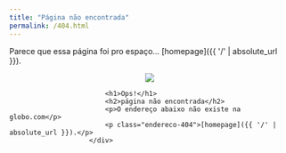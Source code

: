 ```yaml
---
title: "Página não encontrada"
permalink: /404.html
---
```


Parece que essa página foi pro espaço... [homepage]({{ '/' | absolute_url }}). 

<center><img src="https://i3.wp.com/storage.googleapis.com/phpmyadmintoby.appspot.com/varios/error-gif-dino-rex.gif?resize=120,96"></center>



                            <h1>Ops!</h1>
                            <h2>página não encontrada</h2>
                            <p>O endereço abaixo não existe na globo.com</p>
                            <p class="endereco-404">[homepage]({{ '/' | absolute_url }}).</p>
                        </div>